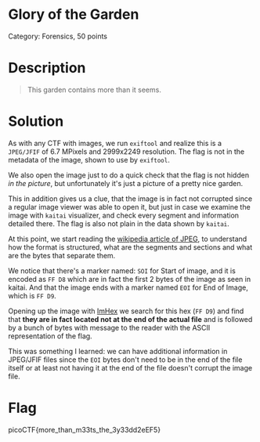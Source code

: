# Glory of the Garden
Category: Forensics, 50 points

# Description
> This garden contains more than it seems.

# Solution

As with any CTF with images, we run `exiftool` and realize this is a
`JPEG/JFIF` of 6.7 MPixels and 2999x2249 resolution. The flag is not in the
metadata of the image, shown to use by `exiftool`.

We also open the image just to do a quick check that the flag is not hidden
*in the picture*, but unfortunately it's just a picture of a pretty nice
garden.

This in addition gives us a clue, that the image is in fact not corrupted
since a regular image viewer was able to open it, but just in case we examine
the image with `kaitai` visualizer, and check every segment and information
detailed there. The flag is also not plain in the data shown by `kaitai`.

At this point, we start reading the [wikipedia article of
JPEG](https://en.wikipedia.org/wiki/JPEG#Syntax_and_structure), to understand
how the format is structured, what are the segments and sections and what are
the bytes that separate them.

We notice that there's a marker named: `SOI` for Start of image, and it is
encoded as `FF D8` which are in fact the first 2 bytes of the image as seen in
kaitai. And that the image ends with a marker named `EOI` for End of Image,
which is `FF D9`.

Opening up the image with [ImHex](https://github.com/WerWolv/ImHex) we search
for this hex (`FF D9`) and find that **they are in fact located not at the end
of the actual file** and is followed by a bunch of bytes with message to the
reader with the ASCII representation of the flag.

This was something I learned: we can have additional information in JPEG/JFIF
files since the `EOI` bytes don't need to be in the end of the file itself or
at least not having it at the end of the file doesn't corrupt the image file.

# Flag
picoCTF{more_than_m33ts_the_3y33dd2eEF5}
